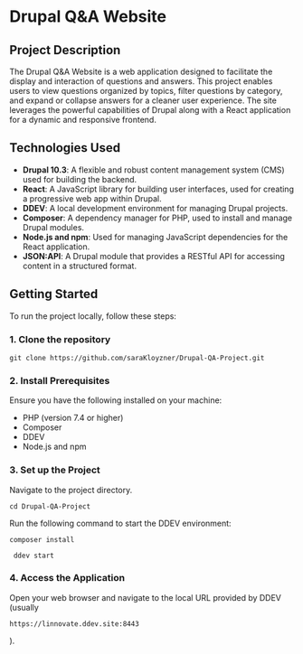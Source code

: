 # Drupal Q&A Website

## Project Description

The Drupal Q&A Website is a web application designed to facilitate the display and interaction of questions and answers. This project enables users to view questions organized by topics, filter questions by category, and expand or collapse answers for a cleaner user experience. The site leverages the powerful capabilities of Drupal along with a React application for a dynamic and responsive frontend.

## Technologies Used

- **Drupal 10.3**: A flexible and robust content management system (CMS) used for building the backend.
- **React**: A JavaScript library for building user interfaces, used for creating a progressive web app within Drupal.
- **DDEV**: A local development environment for managing Drupal projects.
- **Composer**: A dependency manager for PHP, used to install and manage Drupal modules.
- **Node.js and npm**: Used for managing JavaScript dependencies for the React application.
- **JSON:API**: A Drupal module that provides a RESTful API for accessing content in a structured format.

## Getting Started

To run the project locally, follow these steps:

### 1. Clone the repository

    
    git clone https://github.com/saraKloyzner/Drupal-QA-Project.git
    
### 2. Install Prerequisites
Ensure you have the following installed on your machine:

- PHP (version 7.4 or higher)
- Composer
- DDEV
- Node.js and npm
### 3. Set up the Project
Navigate to the project directory.
   
    cd Drupal-QA-Project
  
Run the following command to start the DDEV environment:

    composer install

     ddev start
    

### 4. Access the Application
Open your web browser and navigate to the local URL provided by DDEV (usually
    
    https://linnovate.ddev.site:8443
   
).



